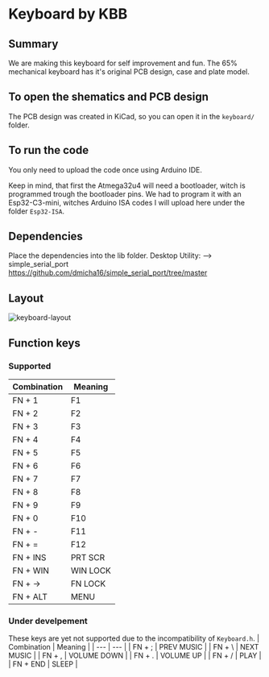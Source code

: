 # Keyboard by KBB

## Summary
We are making this keyboard for self improvement and fun. The 65% mechanical keyboard has it's original PCB design, case and plate model.

## To open the shematics and PCB design
The PCB design was created in KiCad, so you can open it in the `keyboard/` folder.

## To run the code
You only need to upload the code once using Arduino IDE.

Keep in mind, that first the Atmega32u4 will need a bootloader, witch is programmed trough the bootloader pins. We had to program it with an Esp32-C3-mini, witches Arduino ISA codes I will upload here under the folder `Esp32-ISA`.

## Dependencies
Place the dependencies into the lib folder.
Desktop Utility:
--> simple_serial_port https://github.com/dmicha16/simple_serial_port/tree/master

## Layout
![keyboard-layout](https://github.com/Asapgiri/kbb-keyboard/assets/102363485/43cdac1c-56b7-4ceb-8347-bd1a52966e2c)

## Function keys
### Supported
| Combination | Meaning  |
| ---         | ---      |
| FN + 1      | F1       |
| FN + 2      | F2       |
| FN + 3      | F3       |
| FN + 4      | F4       |
| FN + 5      | F5       |
| FN + 6      | F6       |
| FN + 7      | F7       |
| FN + 8      | F8       |
| FN + 9      | F9       |
| FN + 0      | F10      |
| FN + -      | F11      |
| FN + =      | F12      |
| FN + INS    | PRT SCR  |
| FN + WIN    | WIN LOCK |
| FN + ->     | FN LOCK  |
| FN + ALT    | MENU     |

### Under develpement
These keys are yet not supported due to the incompatibility of `Keyboard.h`.
| Combination | Meaning     |
| ---         | ---         |
| FN + ;      | PREV MUSIC  |
| FN + \      | NEXT  MUSIC |
| FN + ,      | VOLUME DOWN |
| FN + .      | VOLUME UP   |
| FN + /      | PLAY        |
| FN + END    | SLEEP       |
